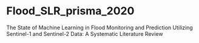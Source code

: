 # Flood_SLR_prisma_2020
The State of Machine Learning in Flood Monitoring and Prediction Utilizing Sentinel-1 and Sentinel-2 Data: A Systematic Literature Review
